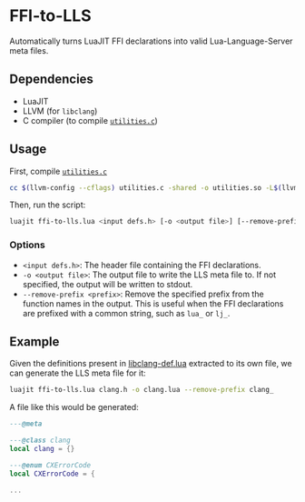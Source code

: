 # FFI-to-LLS

Automatically turns LuaJIT FFI declarations into valid Lua-Language-Server meta files.

## Dependencies
- LuaJIT
- LLVM (for `libclang`)
- C compiler (to compile [`utilities.c`](./utilities.c))

## Usage

First, compile [`utilities.c`](./utilities.c)

```bash
cc $(llvm-config --cflags) utilities.c -shared -o utilities.so -L$(llvm-config --libdir) -lclang
```

Then, run the script:
```bash
luajit ffi-to-lls.lua <input defs.h> [-o <output file>] [--remove-prefix <prefix>]
```

### Options

- `<input defs.h>`: The header file containing the FFI declarations.
- `-o <output file>`: The output file to write the LLS meta file to. If not specified, the output will be written to stdout.
- `--remove-prefix <prefix>`: Remove the specified prefix from the function names in the output. This is useful when the FFI declarations are prefixed with a common string, such as `lua_` or `lj_`.

## Example

Given the definitions present in [libclang-def.lua](./libclang-def.lua) extracted to its own file, we can generate the LLS meta file for it:

```bash
luajit ffi-to-lls.lua clang.h -o clang.lua --remove-prefix clang_
```

A file like this would be generated:

```lua
---@meta

---@class clang
local clang = {}

---@enum CXErrorCode
local CXErrorCode = {

...
```
